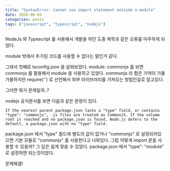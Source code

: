 ```yaml
---
title: "SyntaxError: Cannot use import statement outside a module"
date: 2020-06-03
categories: posts
tags: ["javascript", "typescript", "nodejs"]
---
```


NodeJs 와 Typescript 를 사용해서 개발을 하던 도중 제목과 같은 오류를 마주하게 되었다.

module 밖에서 추가된 코드를 사용할 수 없다는 말인거 같다.

그래서 첫째로 tsconfig.json 을 살펴보았다. module: commonjs 를 보면 commonjs 를 활용해서 module 을 사용하고 있었다. commonjs 라 함은 기억이 가물가물하지만 require('') 로 선언해서 외부 라이브러리를 가져오는 방법인걸로 알고있다. 

그러면 뭐가 문제일까..?

nodejs 공식문서를 보면 다음과 같은 문장이 있다. 

`If the nearest parent package.json lacks a "type" field, or contains "type": "commonjs", .js files are treated as CommonJS. If the volume root is reached and no package.json is found, Node.js defers to the default, a package.json with no "type" field.`

package.json 에서 "type" 필드에 별도의 값이 없거나 "commonjs" 로 설정되어있으면 기본 모듈로 "commonjs" 를 사용한다고 나와있다. 그럼 어떻게 import 문을 사용할 수 있을까? 그 답은 쉽게 찾을 수 있었다. package.json 에서 "type": "module" 로 설정하면 되는것이었다.

문제해결!